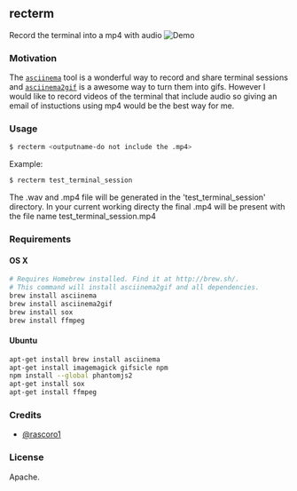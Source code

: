 ## recterm
Record the terminal into a mp4 with audio
![Demo](https://github.com/rascoro1/recterm/blob/master/github.gif)

### Motivation

The [`asciinema`] tool is a wonderful way to record and share terminal sessions and [`asciinema2gif`] is a awesome way to turn them into gifs. However I would like to record videos of the terminal that include audio so giving an email of instuctions using mp4 would be the best way for me.

### Usage

```bash
$ recterm <outputname-do not include the .mp4>
```

Example:

```bash
$ recterm test_terminal_session
```
The .wav and .mp4 file will be generated in the 'test_terminal_session' directory. In your current working directy the final .mp4 will be present with the file name test_terminal_session.mp4

### Requirements

#### OS X

```bash
# Requires Homebrew installed. Find it at http://brew.sh/.
# This command will install asciinema2gif and all dependencies.
brew install asciinema
brew install asciinema2gif
brew install sox
brew install ffmpeg
```

#### Ubuntu

```bash
apt-get install brew install asciinema
apt-get install imagemagick gifsicle npm
npm install --global phantomjs2
apt-get install sox
apt-get install ffmpeg
```

### Credits

* [@rascoro1]

### License

Apache.


[`asciinema`]: https://asciinema.org/
[`asciinema2gif`]: https://github.com/tav/asciinema2gif/
[asciinema terminal recordings]: https://asciinema.org/
[@rascoro1]: https://github.com/rascoro1/
